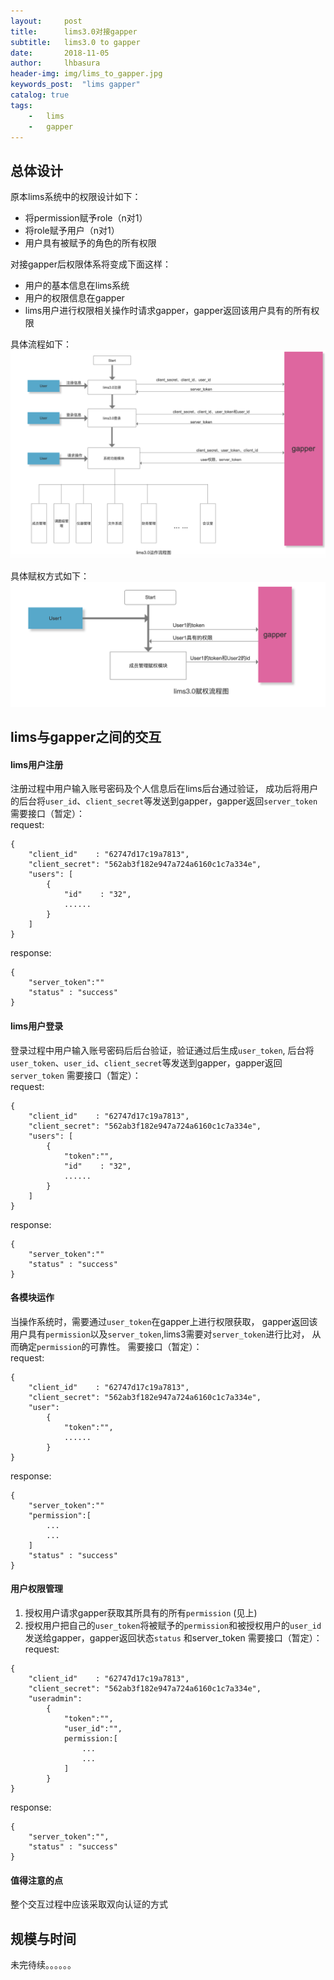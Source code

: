 ```yaml
---  
layout:     post
title:      lims3.0对接gapper
subtitle:   lims3.0 to gapper
date:       2018-11-05
author:     lhbasura
header-img: img/lims_to_gapper.jpg
keywords_post:  "lims gapper"
catalog: true
tags:
    -   lims
    -   gapper
---  
```

## 总体设计  
原本lims系统中的权限设计如下：
* 将permission赋予role（n对1）
* 将role赋予用户（n对1）
* 用户具有被赋予的角色的所有权限  

对接gapper后权限体系将变成下面这样：
* 用户的基本信息在lims系统
* 用户的权限信息在gapper
* lims用户进行权限相关操作时请求gapper，gapper返回该用户具有的所有权限
  
具体流程如下：
![lims3_to_gapper](/img/lims3_to_gapper.png)

具体赋权方式如下：
![lims3_to_gapper](/img/lims3_permission_admin.png)


## lims与gapper之间的交互  

#### lims用户注册  
注册过程中用户输入账号密码及个人信息后在lims后台通过验证，
成功后将用户的后台将`user_id`、`client_secret`等发送到gapper，gapper返回`server_token`
需要接口（暂定）：  
request: 
```
{
    "client_id"    : "62747d17c19a7813",
    "client_secret": "562ab3f182e947a724a6160c1c7a334e",
    "users": [
        {  
            "id"    : "32",
            ......
        }
    ]
}
```

response:
````
{
    "server_token":""
    "status" : "success"
}
````

#### lims用户登录  
登录过程中用户输入账号密码后后台验证，验证通过后生成`user_token`,
后台将`user_token`、`user_id`、`client_secret`等发送到gapper，gapper返回`server_token`
需要接口（暂定）：  
request: 
```
{
    "client_id"    : "62747d17c19a7813",
    "client_secret": "562ab3f182e947a724a6160c1c7a334e",
    "users": [
        {  
            "token":"",
            "id"    : "32",
            ......
        }
    ]
}
```

response:
````
{
    "server_token":""
    "status" : "success"
}
````



#### 各模块运作  
当操作系统时，需要通过`user_token`在gapper上进行权限获取，
gapper返回该用户具有`permission`以及`server_token`,lims3需要对`server_token`进行比对，
从而确定`permission`的可靠性。
需要接口（暂定）：  
request: 
```
{
    "client_id"    : "62747d17c19a7813",
    "client_secret": "562ab3f182e947a724a6160c1c7a334e",
    "user": 
        {  
            "token":"",
            ......
        }
}
```

response:
````
{
    "server_token":""
    "permission":[
        ...
        ...
    ]
    "status" : "success"
}
````

#### 用户权限管理 
1. 授权用户请求gapper获取其所具有的所有`permission`  (见上)  
2. 授权用户把自己的`user_token`将被赋予的`permission`和被授权用户的`user_id`发送给gapper，gapper返回状态`status`
和server_token
需要接口（暂定）：  
request: 
```
{
    "client_id"    : "62747d17c19a7813",
    "client_secret": "562ab3f182e947a724a6160c1c7a334e",
    "useradmin": 
        {  
            "token":"",
            "user_id":"",
            permission:[
                ...
                ...
            ]
        }
}
```
response:
````
{
    "server_token":"",
    "status" : "success"
}
````

#### 值得注意的点
整个交互过程中应该采取双向认证的方式


## 规模与时间
未完待续。。。。。。

